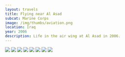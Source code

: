 ```yaml
--- 
layout: travels
title: Flying near Al Asad
subcat: Marine Corps
image: /img/thumbs/aviation.png
location: Iraq
year: 2006
description: Life in the air wing at Al Asad in 2006.
---
```


 <img src="https://lh4.googleusercontent.com/DTs7fPVChuY9SykjSdRkub_J4dU_OBqtbkczPBqjQQ=w600-h387-no">

 <img src="https://lh6.googleusercontent.com/-Asbdb9b7GhE/TwzU2xBiHqI/AAAAAAAAAz0/iggdtRXgnVA/w600-h450-no/00364.jpg">

 <img src="https://lh4.googleusercontent.com/-2cm_vQ-Ssls/TwzU2cjU0DI/AAAAAAAAAzo/iuaUuMSVBEM/w600-h450-no/00443.jpg">

 <img src="https://lh4.googleusercontent.com/-JelAPg3OkoM/TwzU2aDe15I/AAAAAAAAAzk/0Qt3g_CoAc4/w600-h450-no/00445.jpg">

 <img src="https://lh3.googleusercontent.com/-ToyK82gcrvU/TwzU3X2vDfI/AAAAAAAAAz8/zvh8hvtixYY/w600-h450-no/00467.jpg">

 <img src="https://lh6.googleusercontent.com/-YiuawE2kB58/TwzU3sxca4I/AAAAAAAAA0E/9Vw64RqKIuQ/w389-h521-no/00472.jpg">

 <img src="https://lh6.googleusercontent.com/-ruYostwidaw/TwzU37gIJZI/AAAAAAAAA0Q/xznqj12nh3w/w600-h450-no/00484.jpg">

 <img src="https://lh6.googleusercontent.com/-JpURODIZNG0/TwzU361e7cI/AAAAAAAAA0I/wfQT4nkcTlk/w600-h450-no/img_1272.jpg">

